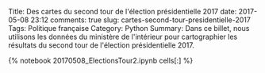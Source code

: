﻿Title: Des cartes du second tour de l'élection présidentielle 2017
date: 2017-05-08 23:12
comments: true
slug: cartes-second-tour-presidentielle-2017
Tags: Politique française
Category: Python
Summary: Dans ce billet, nous utilisons les données du ministère de l'intérieur pour cartographier les résultats du second tour de l'élection présidentielle 2017.

{% notebook 20170508_ElectionsTour2.ipynb cells[:] %}
